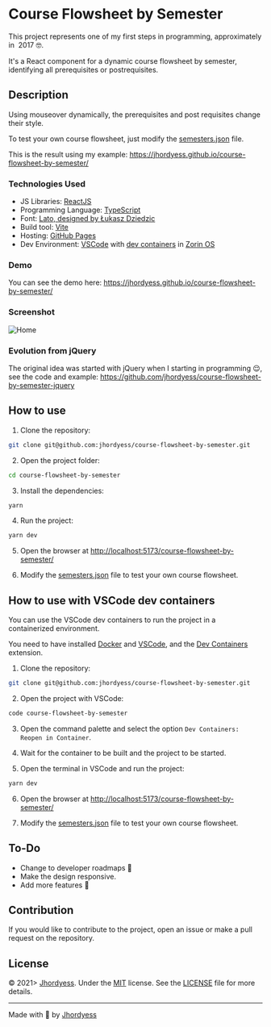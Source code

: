 # Course Flowsheet by Semester

This project represents one of my first steps in programming, approximately in  2017 🤓.

It's a React component for a dynamic course flowsheet by semester, identifying all prerequisites or postrequisites.

## Description

Using mouseover dynamically, the prerequisites and post requisites change their style.

To test your own course flowsheet, just modify the [semesters.json](./public/semesters.json) file.

This is the result using my example: <https://jhordyess.github.io/course-flowsheet-by-semester/>

### Technologies Used

- JS Libraries: [ReactJS](https://reactjs.org/)
- Programming Language: [TypeScript](https://www.typescriptlang.org/)
- Font: [Lato, designed by Łukasz Dziedzic](https://fonts.google.com/specimen/Lato)
- Build tool: [Vite](https://vitejs.dev/)
- Hosting: [GitHub Pages](https://pages.github.com/)
- Dev Environment: [VSCode](https://code.visualstudio.com/) with [dev containers](https://code.visualstudio.com/docs/remote/containers) in [Zorin OS](https://zorinos.com/)

### Demo

You can see the demo here: <https://jhordyess.github.io/course-flowsheet-by-semester/>

### Screenshot

![Home](https://res.cloudinary.com/jhordyess/image/upload/v1675257618/course-flowsheet-by-semester/home.png_ulf0pr.png)

### Evolution from jQuery

The original idea was started with jQuery when I starting in programming 😌, see the code and example: <https://github.com/jhordyess/course-flowsheet-by-semester-jquery>

## How to use

1. Clone the repository:

```bash
git clone git@github.com:jhordyess/course-flowsheet-by-semester.git
```

2. Open the project folder:

```bash
cd course-flowsheet-by-semester
```

3. Install the dependencies:

```bash
yarn
```

4. Run the project:

```bash
yarn dev
```

5. Open the browser at <http://localhost:5173/course-flowsheet-by-semester/>

6. Modify the [semesters.json](./public/semesters.json) file to test your own course flowsheet.

## How to use with VSCode dev containers

You can use the VSCode dev containers to run the project in a containerized environment.

You need to have installed [Docker](https://www.docker.com/) and [VSCode](https://code.visualstudio.com/), and the [Dev Containers](https://marketplace.visualstudio.com/items?itemName=ms-vscode-remote.remote-containers) extension.

1. Clone the repository:

```bash
git clone git@github.com:jhordyess/course-flowsheet-by-semester.git
```

2. Open the project with VSCode:

```bash
code course-flowsheet-by-semester
```

3. Open the command palette and select the option `Dev Containers: Reopen in Container`.

4. Wait for the container to be built and the project to be started.

5. Open the terminal in VSCode and run the project:

```bash
yarn dev
```

6. Open the browser at <http://localhost:5173/course-flowsheet-by-semester/>

7. Modify the [semesters.json](./public/semesters.json) file to test your own course flowsheet.

## To-Do

- Change to developer roadmaps 🤔
- Make the design responsive.
- Add more features 🤔

## Contribution

If you would like to contribute to the project, open an issue or make a pull request on the repository.

## License

© 2021> [Jhordyess](https://github.com/jhordyess). Under the [MIT](https://choosealicense.com/licenses/mit/) license. See the [LICENSE](./LICENSE) file for more details.

---

Made with 💪 by [Jhordyess](https://www.jhordyess.com/)
